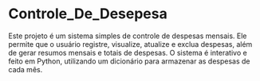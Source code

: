 # Controle_De_Desepesa
 Este projeto é um sistema simples de controle de despesas mensais. Ele permite que o usuário registre, visualize, atualize e exclua despesas, além de gerar resumos mensais e totais de despesas. O sistema é interativo e feito em Python, utilizando um dicionário para armazenar as despesas de cada mês.
